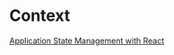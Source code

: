 # Context

[Application State Management with React](https://kentcdodds.com/blog/application-state-management-with-react)

